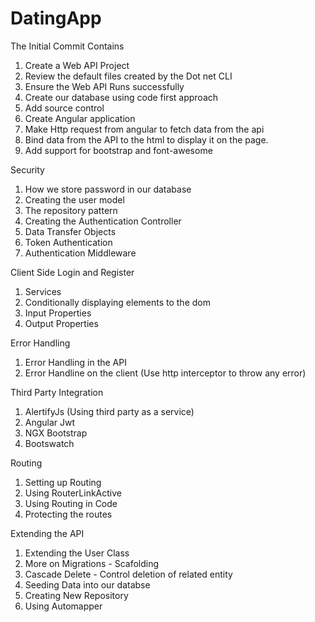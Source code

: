 # DatingApp
The Initial Commit Contains
1. Create a Web API Project
2. Review the default files created by the Dot net CLI
3. Ensure the Web API Runs successfully
4. Create our database using code first approach
5. Add source control
6. Create Angular application
7. Make Http request from angular to fetch data from the api
8. Bind data from the API to the html to display it on the page.
9. Add support for bootstrap and font-awesome

Security
1. How we store password in our database
2. Creating the user model
3. The repository pattern
4. Creating the Authentication Controller
5. Data Transfer Objects
6. Token Authentication
7. Authentication Middleware

Client Side Login and Register
1. Services
2. Conditionally displaying elements to the dom
3. Input Properties
4. Output Properties

Error Handling
1. Error Handling in the API
2. Error Handline on the client (Use http interceptor to throw any error)
  
Third Party Integration
1. AlertifyJs (Using third party as a service)
2. Angular Jwt
3. NGX Bootstrap
4. Bootswatch 

Routing
1. Setting up Routing
2. Using RouterLinkActive
3. Using Routing in Code
4. Protecting the routes

Extending the API
1. Extending the User Class
2. More on Migrations - Scafolding
3. Cascade Delete - Control deletion of related entity
4. Seeding Data into our databse
5. Creating New Repository
6. Using Automapper
